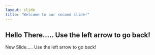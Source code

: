 ```yaml
---
layout: slide
title: "Welcome to our second slide!"
---
```

Hello There.....
Use the left arrow to go back!
---
New Slide.....
Use the left arrow to go back!